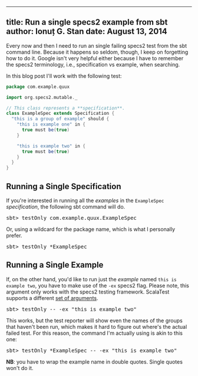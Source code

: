 --------------------------------------------------------------------------------
title: Run a single specs2 example from sbt
author: Ionuț G. Stan
date: August 13, 2014
--------------------------------------------------------------------------------

Every now and then I need to run an single failing specs2 test from the sbt
command line. Because it happens so seldom, though, I keep on forgetting how to
do it. Google isn't very helpful either because I have to remember the specs2
terminology, i.e., specification vs example, when searching.

In this blog post I'll work with the following test:

```scala
package com.example.quux

import org.specs2.mutable._

// This class represents a **specification**.
class ExampleSpec extends Specification {
  "this is a group of example" should {
    "this is example one" in {
      true must be(true)
    }

    "this is example two" in {
      true must be(true)
    }
  }
}
```

## Running a Single Specification

If you're interested in running all the *examples* in the `ExampleSpec`
*specification*, the following sbt command will do.

<pre class="terminal">sbt&gt; testOnly com.example.quux.ExampleSpec</pre>

Or, using a wildcard for the package name, which is what I personally prefer.

<pre class="terminal">sbt&gt; testOnly *ExampleSpec</pre>

## Running a Single Example

If, on the other hand, you'd like to run just the *example* named `this is
example two`, you have to make use of the `-ex` specs2 flag. Please note, this
argument only works with the specs2 testing framework. ScalaTest supports a
different [set of arguments][1].

<pre class="terminal">sbt&gt; testOnly -- -ex "this is example two"</pre>

This works, but the test reporter will show even the names of the groups that
haven't been run, which makes it hard to figure out where's the actual failed
test. For this reason, the command I'm actually using is akin to this one:

<pre class="terminal">sbt&gt; testOnly *ExampleSpec -- -ex "this is example two"</pre>

**NB**: you have to wrap the example name in double quotes. Single quotes won't
do it.


[0]: http://stackoverflow.com/questions/13798193/how-do-you-run-only-a-single-spec2-specification-with-sbt
[1]: http://www.scalatest.org/user_guide/using_the_runner
